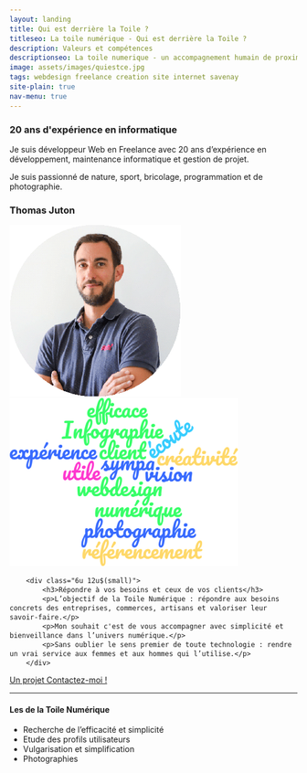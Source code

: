 ```yaml
---
layout: landing
title: Qui est derrière la Toile ?
titleseo: La toile numérique - Qui est derrière la Toile ?
description: Valeurs et compétences
descriptionseo: La toile numerique - un accompagnement humain de proximité dans votre projet de site internet web.
image: assets/images/quiestce.jpg
tags: webdesign freelance creation site internet savenay
site-plain: true
nav-menu: true
---
```


<!-- Main -->
<div id="main" class="alt">

<!-- One -->
<section id="one">
	<div class="inner">
<!-- Content -->
<div class="row">
<div class="8u 12u$(medium)">
	<h3>20 ans d'expérience en informatique</h3>
	<p>Je suis développeur Web en Freelance avec 20 ans d’expérience en développement, maintenance informatique et gestion de projet.</p>		
	<p>Je suis passionné de nature, sport, bricolage, programmation et de photographie.</p>
</div>

<div class="4u 12u$(medium)">
	<h3>Thomas Juton</h3>
	<div class="4u"><span class="image fit"><img src="assets/images/photo_profil_thomas.png" alt="" /></span></div>
</div>
</div>

<!-- <div class="row uniform">
<div class="4u"></div>
<div class="5u"><div class="box"><span class="image fit"><img src="assets/images/nuagemots.png" alt="" /></span></div></div>
<div class="4u"></div> -->


<div class="row">
			<div class="5u 12u">
				<span class="image fit"><img src="assets/images/nuagemots.png" alt="créativité photographie efficace utile expérience référencement numérique vision client sympa webdesign Infographie écoute" /></span>
			</div>
		
		<div class="6u 12u$(small)">
			<h3>Répondre à vos besoins et ceux de vos clients</h3>
			<p>L’objectif de la Toile Numérique : répondre aux besoins concrets des entreprises, commerces, artisans et valoriser leur savoir-faire.</p>
			<p>Mon souhait c'est de vous accompagner avec simplicité et bienveillance dans l’univers numérique.</p>
			<p>Sans oublier le sens premier de toute technologie : rendre un vrai service aux femmes et aux hommes qui l’utilise.</p>
		</div>
</div>

<a href="#contact" class="button next scrolly">Un projet Contactez-moi !</a>

<hr class="major" />

<div class="8u 12u$(medium)">
	<h4>Les <i class="fa fa-plus-circle fa-2x"></i> de la Toile Numérique</h4>
	<ul class="alt">
		<li>Recherche de l’efficacité et simplicité</li>
		<li>Etude des profils utilisateurs</li>
		<li>Vulgarisation et simplification</li>
		<li>Photographies</li>
	</ul>
</div>

